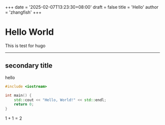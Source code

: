 +++
date = '2025-02-07T13:23:30+08:00'
draft = false
title = 'Hello'
author = 'zhangfish'
+++

# Hello World

This is test for hugo

<!--more-->
---

## secondary title

hello

```cpp
#include <iostream>

int main() {
    std::cout << "Hello, World!" << std::endl;
    return 0;
}
```

$1+1=2$